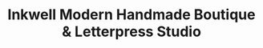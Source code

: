---
title: "Inkwell Modern Handmade Boutique & Letterpress Studio"
url: /halifax/inkwell-modern-handmade-boutique-and-letterpress-studio/
shop: gift
---